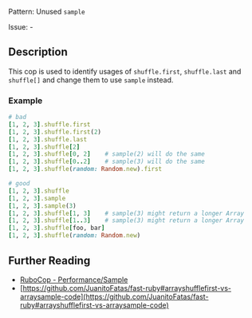 Pattern: Unused `sample`

Issue: -

## Description

This cop is used to identify usages of `shuffle.first`, `shuffle.last`
and `shuffle[]` and change them to use `sample` instead.

### Example

```ruby
# bad
[1, 2, 3].shuffle.first
[1, 2, 3].shuffle.first(2)
[1, 2, 3].shuffle.last
[1, 2, 3].shuffle[2]
[1, 2, 3].shuffle[0, 2]    # sample(2) will do the same
[1, 2, 3].shuffle[0..2]    # sample(3) will do the same
[1, 2, 3].shuffle(random: Random.new).first

# good
[1, 2, 3].shuffle
[1, 2, 3].sample
[1, 2, 3].sample(3)
[1, 2, 3].shuffle[1, 3]    # sample(3) might return a longer Array
[1, 2, 3].shuffle[1..3]    # sample(3) might return a longer Array
[1, 2, 3].shuffle[foo, bar]
[1, 2, 3].shuffle(random: Random.new)
```

## Further Reading

* [RuboCop - Performance/Sample](https://rubocop.readthedocs.io/en/latest/cops_performance/#performancesample)
* [https://github.com/JuanitoFatas/fast-ruby#arrayshufflefirst-vs-arraysample-code](https://github.com/JuanitoFatas/fast-ruby#arrayshufflefirst-vs-arraysample-code)
